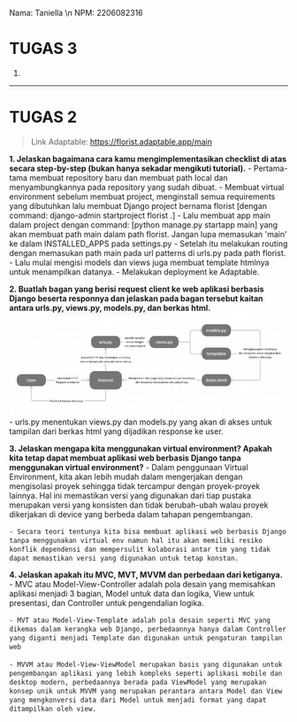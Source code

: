 Nama: Taniella \n
NPM: 2206082316

# **TUGAS 3**
1. 





---
# **TUGAS 2**
>Link Adaptable: https://florist.adaptable.app/main

**1. Jelaskan bagaimana cara kamu mengimplementasikan checklist di atas secara step-by-step (bukan hanya sekadar mengikuti tutorial).**
    - Pertama-tama membuat repository baru dan membuat path local dan menyambungkannya pada repository yang sudah dibuat. 
    - Membuat virtual environment sebelum membuat project, menginstall semua requirements yang dibutuhkan lalu membuat Django project bernama florist [dengan command: django-admin startproject florist .]
    - Lalu membuat app main dalam project dengan command: [python manage.py startapp main] yang akan membuat path main dalam path florist. Jangan lupa memasukan 'main' ke dalam INSTALLED_APPS pada settings.py
    - Setelah itu melakukan routing dengan memasukan path main pada url patterns di urls.py pada path florist.
    - Lalu mulai mengisi models dan views juga membuat template htmlnya untuk menampilkan datanya.
    - Melakukan deployment ke Adaptable.



**2. Buatlah bagan yang berisi request client ke web aplikasi berbasis Django beserta responnya dan jelaskan pada bagan tersebut kaitan antara urls.py, views.py, models.py, dan berkas html.**
    ![Alt text](image.png)
    - urls.py menentukan views.py dan models.py yang akan di akses untuk tampilan dari berkas html yang dijadikan response ke user.


**3. Jelaskan mengapa kita menggunakan virtual environment? Apakah kita tetap dapat membuat aplikasi web berbasis Django tanpa menggunakan virtual environment?**
    - Dalam penggunaan Virtual Environment, kita akan lebih mudah dalam mengerjakan dengan mengisolasi proyek sehingga tidak tercampur dengan proyek-proyek lainnya. Hal ini memastikan versi yang digunakan dari tiap pustaka merupakan versi yang konsisten dan tidak berubah-ubah walau proyek dikerjakan di device yang berbeda dalam tahapan pengembangan.

    - Secara teori tentunya kita bisa membuat aplikasi web berbasis Django tanpa menggunakan virtual env namun hal itu akan memiliki resiko konflik dependensi dan mempersulit kolaborasi antar tim yang tidak dapat memastikan versi yang digunakan untuk tetap konstan.

**4. Jelaskan apakah itu MVC, MVT, MVVM dan perbedaan dari ketiganya.**
    - MVC atau Model-View-Controller adalah pola desain yang memisahkan aplikasi menjadi 3 bagian, Model untuk data dan logika, View untuk presentasi, dan Controller untuk pengendalian logika.

    - MVT atau Model-View-Template adalah pola desain seperti MVC yang dikemas dalam kerangka web Django, perbedaannya hanya dalam Controller yang diganti menjadi Template dan digunakan untuk pengaturan tampilan web

    - MVVM atau Model-View-ViewModel merupakan basis yang digunakan untuk pengembangan aplikasi yang lebih kompleks seperti aplikasi mobile dan desktop modern, perbedaannya berada pada ViewModel yang merupakan konsep unik untuk MVVM yang merupakan perantara antara Model dan View yang mengkonversi data dari Model untuk menjadi format yang dapat ditampilkan oleh view. 